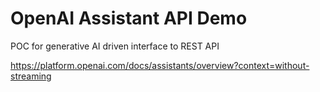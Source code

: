# OpenAI Assistant API Demo

POC for generative AI driven interface to REST API

https://platform.openai.com/docs/assistants/overview?context=without-streaming
